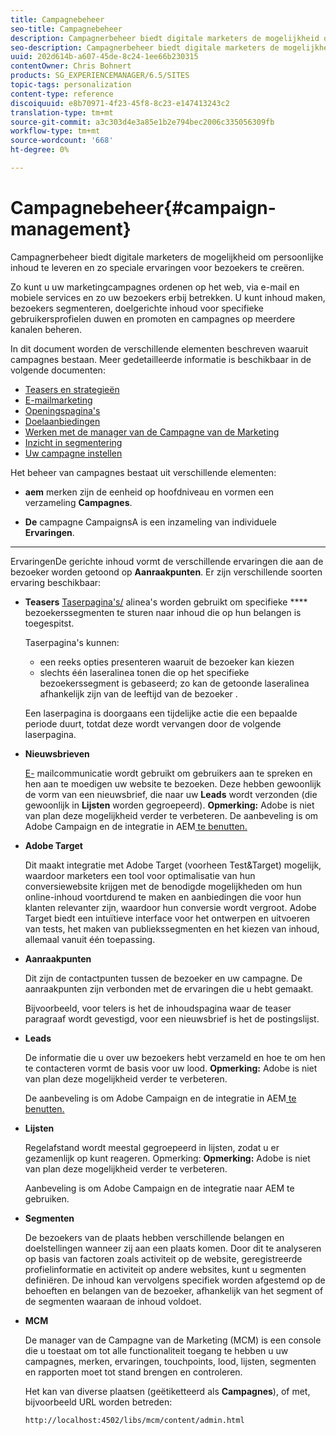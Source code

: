 ```yaml
---
title: Campagnebeheer
seo-title: Campagnebeheer
description: Campagnerbeheer biedt digitale marketers de mogelijkheid om persoonlijke inhoud te leveren en zo speciale ervaringen voor bezoekers te creëren. Zo kunt u uw marketingcampagnes ordenen op het web, via e-mail en mobiele services en zo uw bezoekers erbij betrekken.
seo-description: Campagnerbeheer biedt digitale marketers de mogelijkheid om persoonlijke inhoud te leveren en zo speciale ervaringen voor bezoekers te creëren. Zo kunt u uw marketingcampagnes ordenen op het web, via e-mail en mobiele services en zo uw bezoekers erbij betrekken.
uuid: 202d614b-a607-45de-8c24-1ee66b230315
contentOwner: Chris Bohnert
products: SG_EXPERIENCEMANAGER/6.5/SITES
topic-tags: personalization
content-type: reference
discoiquuid: e8b70971-4f23-45f8-8c23-e147413243c2
translation-type: tm+mt
source-git-commit: a3c303d4e3a85e1b2e794bec2006c335056309fb
workflow-type: tm+mt
source-wordcount: '668'
ht-degree: 0%

---
```



# Campagnebeheer{#campaign-management}

Campagnerbeheer biedt digitale marketers de mogelijkheid om persoonlijke inhoud te leveren en zo speciale ervaringen voor bezoekers te creëren.

Zo kunt u uw marketingcampagnes ordenen op het web, via e-mail en mobiele services en zo uw bezoekers erbij betrekken. U kunt inhoud maken, bezoekers segmenteren, doelgerichte inhoud voor specifieke gebruikersprofielen duwen en promoten en campagnes op meerdere kanalen beheren.

In dit document worden de verschillende elementen beschreven waaruit campagnes bestaan. Meer gedetailleerde informatie is beschikbaar in de volgende documenten:

* [Teasers en strategieën](/help/sites-classic-ui-authoring/classic-personalization-campaigns-teasers-strategy.md)
* [E-mailmarketing](/help/sites-classic-ui-authoring/classic-personalization-campaigns-email.md)
* [Openingspagina&#39;s](/help/sites-classic-ui-authoring/classic-personalization-campaigns-landingpage.md)
* [Doelaanbiedingen](/help/sites-classic-ui-authoring/classic-personalization-campaigns-target-offers.md)
* [Werken met de manager van de Campagne van de Marketing](/help/sites-classic-ui-authoring/classic-personalization-campaigns-mktg-manager.md)
* [Inzicht in segmentering](/help/sites-classic-ui-authoring/classic-personalization-campaigns-segmentation.md)
* [Uw campagne instellen](/help/sites-classic-ui-authoring/classic-personalization-campaigns-setting-up-your.md)

Het beheer van campagnes bestaat uit verschillende elementen:

* **aem**
merken zijn de eenheid op hoofdniveau en vormen een verzameling 
**Campagnes**.

* **De**
campagne CampaignsA is een inzameling van individuele 
**Ervaringen**.

* ****
ErvaringenDe gerichte inhoud vormt de verschillende ervaringen die aan de bezoeker worden getoond op 
**Aanraakpunten**. Er zijn verschillende soorten ervaring beschikbaar:

   * **Teasers**
      [Taserpagina&#39;s/](#teasers) alinea&#39;s worden gebruikt om specifieke  **** bezoekerssegmenten te sturen naar inhoud die op hun belangen is toegespitst.

      Taserpagina&#39;s kunnen:

      * een reeks opties presenteren waaruit de bezoeker kan kiezen
      * slechts één laseralinea tonen die op het specifieke bezoekerssegment is gebaseerd; zo kan de getoonde laseralinea afhankelijk zijn van de leeftijd van de bezoeker .

      Een laserpagina is doorgaans een tijdelijke actie die een bepaalde periode duurt, totdat deze wordt vervangen door de volgende laserpagina.

   * **Nieuwsbrieven**

      [E-](#emailmarketing) mailcommunicatie wordt gebruikt om gebruikers aan te spreken en hen aan te moedigen uw website te bezoeken. Deze hebben gewoonlijk de vorm van een nieuwsbrief, die naar uw **Leads** wordt verzonden (die gewoonlijk in **Lijsten** worden gegroepeerd). **Opmerking:** Adobe is niet van plan deze mogelijkheid verder te verbeteren. De aanbeveling is om Adobe Campaign en de integratie in AEM[ te benutten.](/help/sites-administering/campaign.md)

   * **Adobe Target**

      Dit maakt integratie met Adobe Target (voorheen Test&amp;Target) mogelijk, waardoor marketers een tool voor optimalisatie van hun conversiewebsite krijgen met de benodigde mogelijkheden om hun online-inhoud voortdurend te maken en aanbiedingen die voor hun klanten relevanter zijn, waardoor hun conversie wordt vergroot. Adobe Target biedt een intuïtieve interface voor het ontwerpen en uitvoeren van tests, het maken van publiekssegmenten en het kiezen van inhoud, allemaal vanuit één toepassing.


* **Aanraakpunten**

   Dit zijn de contactpunten tussen de bezoeker en uw campagne. De aanraakpunten zijn verbonden met de ervaringen die u hebt gemaakt.

   Bijvoorbeeld, voor telers is het de inhoudspagina waar de teaser paragraaf wordt gevestigd, voor een nieuwsbrief is het de postingslijst.

* **Leads**

   De informatie die u over uw bezoekers hebt verzameld en hoe te om hen te contacteren vormt de basis voor uw lood. **Opmerking:** Adobe is niet van plan deze mogelijkheid verder te verbeteren.

   De aanbeveling is om Adobe Campaign en de integratie in AEM[ te benutten.](/help/sites-administering/campaign.md)

* **Lijsten**

   Regelafstand wordt meestal gegroepeerd in lijsten, zodat u er gezamenlijk op kunt reageren. Opmerking: **Opmerking:** Adobe is niet van plan deze mogelijkheid verder te verbeteren.

   Aanbeveling is om Adobe Campaign en de integratie naar AEM te gebruiken.[](/help/sites-administering/campaign.md)

* **Segmenten**

   De bezoekers van de plaats hebben verschillende belangen en doelstellingen wanneer zij aan een plaats komen. Door dit te analyseren op basis van factoren zoals activiteit op de website, geregistreerde profielinformatie en activiteit op andere websites, kunt u segmenten definiëren. De inhoud kan vervolgens specifiek worden afgestemd op de behoeften en belangen van de bezoeker, afhankelijk van het segment of de segmenten waaraan de inhoud voldoet.

* **MCM**

   De manager van de Campagne van de Marketing (MCM) is een console die u toestaat om tot alle functionaliteit toegang te hebben u uw campagnes, merken, ervaringen, touchpoints, lood, lijsten, segmenten en rapporten moet tot stand brengen en controleren.

   Het kan van diverse plaatsen (geëtiketteerd als **Campagnes**), of met, bijvoorbeeld URL worden betreden:

   `http://localhost:4502/libs/mcm/content/admin.html`

